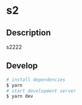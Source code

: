 # s2

## Description

s2222

## Develop

```bash
# install dependencies
$ yarn
# start development server
$ yarn dev
```